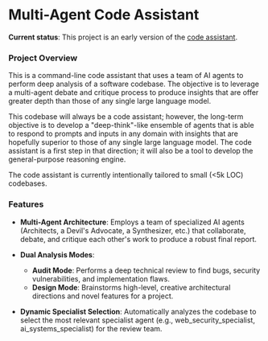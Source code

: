 # Multi-Agent Code Assistant

**Current status**: This project is an early version of the [code assistant]([url](https://github.com/nrouizem/code-assistant)).

### Project Overview

This is a command-line code assistant that uses a team of AI agents to perform deep analysis of a software codebase. The objective is to leverage a multi-agent debate and critique process to produce insights that are offer greater depth than those of any single large language model.

This codebase will always be a code assistant; however, the long-term objective is to develop a "deep-think"-like ensemble of agents that is able to respond to prompts and inputs in any domain with insights that are hopefully superior to those of any single large language model. The code assistant is a first step in that direction; it will also be a tool to develop the general-purpose reasoning engine.

The code assistant is currently intentionally tailored to small (<5k LOC) codebases.

### Features

- **Multi-Agent Architecture**: Employs a team of specialized AI agents (Architects, a Devil's Advocate, a Synthesizer, etc.) that collaborate, debate, and critique each other's work to produce a robust final report. 

- **Dual Analysis Modes**:
    - **Audit Mode**: Performs a deep technical review to find bugs, security vulnerabilities, and implementation flaws. 
    - **Design Mode**: Brainstorms high-level, creative architectural directions and novel features for a project. 

- **Dynamic Specialist Selection**: Automatically analyzes the codebase to select the most relevant specialist agent (e.g., web_security_specialist, ai_systems_specialist) for the review team.
